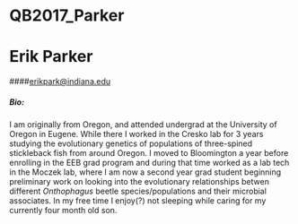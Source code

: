 # QB2017_Parker

# Erik Parker

####erikpark@indiana.edu


##### Bio: 

I am originally from Oregon, and attended undergrad at the University of Oregon in Eugene. While there I worked in the Cresko lab for 3 years studying the evolutionary genetics of populations of three-spined stickleback fish from around Oregon. I moved to Bloomington a year before enrolling in the EEB grad program and during that time worked as a lab tech in the Moczek lab, where I am now a second year grad student beginning preliminary work on looking into the evolutionary relationships betwen different <i>Onthophagus</i> beetle species/populations and their microbial associates.  In my free time I enjoy(?) not sleeping while caring for my currently four month old son.